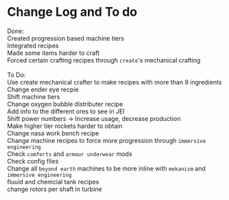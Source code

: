 # Change Log and To do

Done:<br />
Created progression based machine tiers<br />
Integrated recipes <br />
Made some items harder to craft<br />
Forced certain crafting recipes through `create`'s mechanical crafting<br />
<br />
To Do:<br />
Use create mechanical crafter to make recipes with more than 9 ingredients<br />
Change ender eye recpie <br />
Shift machine tiers<br />
Change oxygen bubble distributer recipe<br />
Add info to the different ores to see in JEI<br />
Shift power numbers -> Increase usage, decrease production<br />
Make higher tier rockets harder to obtain<br />
Change nasa work bench recipe<br />
Change machine recipes to force more progression through `immersive engineering` <br />
Check `comforts` and `armour underwear` mods<br />
Check config files<br />
Change all `beyond earth` machines to be more inline with `mekanism` and `immersive engineering`<br />
fluuid and chemcial tank recipes<br />
change rotors per shaft in turbine
